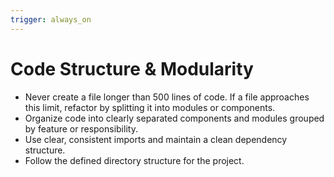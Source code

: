 ```yaml
---
trigger: always_on
---
```


# Code Structure & Modularity

- Never create a file longer than 500 lines of code. If a file approaches this limit, refactor by splitting it into modules or components.
- Organize code into clearly separated components and modules grouped by feature or responsibility.
- Use clear, consistent imports and maintain a clean dependency structure.
- Follow the defined directory structure for the project.